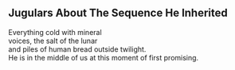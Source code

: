 Jugulars About The Sequence He Inherited
----------------------------------------
Everything cold with mineral  
voices, the salt of the lunar  
and piles of human bread outside twilight.  
He is in the middle of us at this moment of first promising.  
